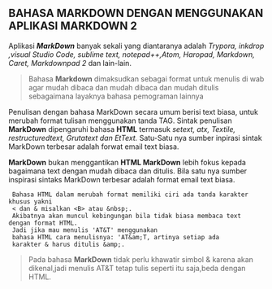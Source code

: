 ## BAHASA MARKDOWN DENGAN MENGGUNAKAN APLIKASI MARKDOWN 2 ##

Aplikasi  ***MarkDown*** banyak sekali yang diantaranya adalah *Trypora, inkdrop ,visual Studio Code, sublime text, notepad++,Atom, Haropad, Markdown, Caret, Markdownpad 2* dan lain-lain. 

> Bahasa **Markdown** dimaksudkan sebagai format untuk menulis di wab agar mudah dibaca dan mudah dibaca dan mudah ditulis sebagaimana layaknya bahasa pemograman lainnya

Penulisan dengan bahasa MarkDown secara umum berisi text biasa, untuk merubah format tulisan menggunakan tanda TAG. Sintak penulisan **MarkDown** dipengaruhi bahasa **HTML** termasuk *setext, atx, Textile, restructuredtext, Grutatext dan EtText.* Satu-Satu nya sumber inpirasi sintak MarkDown terbesar adalah forwat email text biasa.

**MarkDown** bukan menggantikan **HTML MarkDown** lebih fokus kepada bagaimana text dengan mudah dibaca dan ditulis. Bila satu nya sumber inspirasi sintaks MarkDown terbesar adalah format email text biasa.

     Bahasa HTML dalam merubah format memiliki ciri ada tanda karakter khusus yakni 
     < dan & misalkan <B> atau &nbsp;. 
     Akibatnya akan muncul kebingungan bila tidak biasa membaca text dengan format HTML.
     Jadi jika mau menulis 'AT&T' menggunakan 
     bahasa HTML cara menulisnya: 'AT&am;T, artinya setiap ada 
     karakter & harus ditulis &amp;.


> Pada bahasa **MarkDown** tidak perlu khawatir simbol & karena akan dikenal,jadi menulis AT&T tetap tulis seperti itu saja,beda dengan HTML.